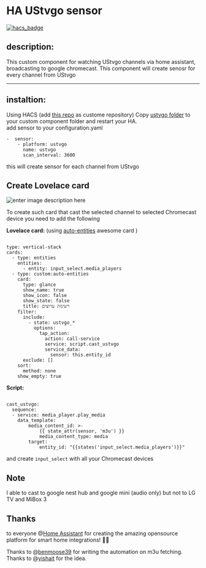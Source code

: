 
# HA UStvgo sensor
[![hacs_badge](https://img.shields.io/badge/HACS-Custom-41BDF5.svg)](https://github.com/hacs/integration)

## description:
This custom component for watching UStvgo channels via home assistant, broadcasting to google chromecast. 
This component will create senosr for every channel from UStvgo

------------
## instaltion:
Using HACS (add [this repo](https://github.com/yohaybn/HA_ustvgo_sensor ) as custome repository) 
Copy [ustvgo folder](https://github.com/yohaybn/HA_ustvgo_sensor/tree/main/custom-components/ustvgo ) to your custom component folder and restart your HA.  
add sensor to your configuration.yaml
<pre><code>-  sensor:
	- platform: ustvgo
	  name: ustvgo
	  scan_interval: 3600
</code></pre>
this will create sensor for each channel from UStvgo
## Create Lovelace card
![enter image description here](https://github.com/yohaybn/HA_ustvgo_sensor/blob/main/images/lovelace.png?raw=true)

To create such card that cast the selected channel to selected Chromecast device you need to add the following

**Lovelace card:** (using [auto-entities](https://github.com/thomasloven/lovelace-auto-entities) awesome card )
<pre><code>
type: vertical-stack
cards:
  - type: entities
    entities:
      - entity: input_select.media_players
  - type: custom:auto-entities
    card:
      type: glance
      show_name: true
      show_icon: false
      show_state: false
      title: רשימת ערוצים
    filter:
      include:
        - state: ustvgo_*
          options:
            tap_action:
              action: call-service
              service: script.cast_ustvgo
              service_data:
                sensor: this.entity_id
      exclude: []
    sort:
      method: none
    show_empty: true
</code></pre>
**Script:**
<pre><code>
cast_ustvgo:
  sequence:
  - service: media_player.play_media
	data_template:
		media_content_id: >-
			{{ state_attr(sensor, 'm3u') }}
			media_content_type: media
		target:
			entity_id: "{{states('input_select.media_players')}}"
</code></pre>

and create <code>input_select</code> with all your Chromecast devices

## Note
I able to cast to google nest hub and google mini (audio only) but not to LG TV and MiBox 3
## Thanks

to everyone @[Home Assistant](https://www.home-assistant.io/ "Home Assistant")
 for creating the amazing opensource platform for smart home integrations! 🙏🏼 

Thanks to @[benmoose39](https://github.com/benmoose39 "benmoose39") for writing the automation on m3u fetching.
Thanks to @[yishait](https://github.com/yishait "yishait") for the idea.
